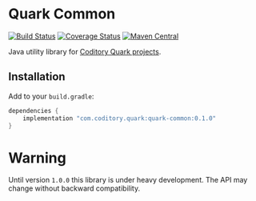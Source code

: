 # Quark Common

[![Build Status](https://github.com/coditory/quark-common/workflows/Build/badge.svg)](https://github.com/coditory/quark-common/actions?query=workflow%3ABuild)
[![Coverage Status](https://coveralls.io/repos/github/coditory/quark-common/badge.svg)](https://coveralls.io/github/coditory/quark-common)
[![Maven Central](https://maven-badges.herokuapp.com/maven-central/com.coditory.quark/quark-common/badge.svg)](https://mvnrepository.com/artifact/com.coditory.quark/quark-common)

Java utility library for [Coditory Quark projects](https://github.com/topics/coditory-quark).

## Installation
Add to your `build.gradle`:

```gradle
dependencies {
    implementation "com.coditory.quark:quark-common:0.1.0"
}
```

# Warning
Until version `1.0.0` this library is under heavy development.
The API may change without backward compatibility.
